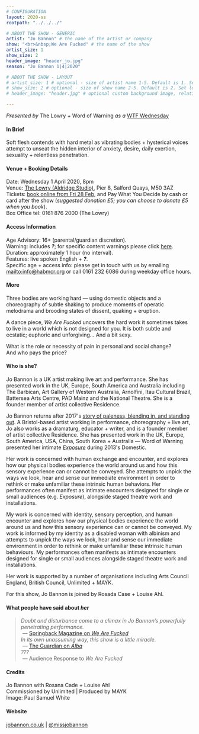 ```yaml
---
# CONFIGURATION
layout: 2020-ss
rootpath: "../../../"

# ABOUT THE SHOW - GENERIC
artist: "Jo Bannon" # the name of the artist or company
show: "<br>&nbsp;We Are Fucked" # the name of the show
artist_size: 1
show_size: 2
header_image: "header_jo.jpg"   
season: "Jo Bannon 1|4|2020"

# ABOUT THE SHOW - LAYOUT
# artist_size: 1 # optional - size of artist name 1-5. Default is 1. Set longer names to lower values
# show_size: 2 # optional - size of show name 2-5. Default is 2. Set longer names to lower values
# header_image: "header.jpg" # optional custom background image, relative to current page

---
```

*Presented by* The Lowry + Word of Warning *as a* <a href="http://thelowry.com/about-us/festivals-projects/take-a-risk/wtf-wednesday" target="_blank">WTF Wednesday</a>
         
#### In Brief      
Soft flesh contends with hard metal as vibrating bodies + hysterical voices attempt to unseat the hidden interior of anxiety, desire, daily exertion, sexuality + relentless penetration.          
           
#### Venue + Booking Details           
Date: Wednesday 1 April 2020, 8pm        
Venue: <a href="http://thelowry.com/visit-lowry/how-to-get-here" target="_blank">The Lowry (Aldridge Studio)</a>, Pier 8, Salford Quays, M50 3AZ         
Tickets: <a href="http://thelowry.com/whats-on/wtf-wednesday-jo-bannon-we-are-fucked" target="_blank">book online from Fri 28 Feb</a>, and Pay What You Decide by cash or card after the show (*suggested donation £5; you can choose to donate £5 when you book*).         
Box Office tel: 0161 876 2000 (The Lowry)          
          
#### Access Information        
Age Advisory: 16+ (parental/guardian discretion).<br>Warning: includes ***?***; for specific content warnings please click [here](/warnings).<br>Duration: approximately 1 hour (no interval).<br>Features: live spoken English + ***?***.<br>Specific age + access info: please get in touch with us by emailing <mailto:info@habmcr.org> or call 0161 232 6086 during weekday office hours.          
             
#### More         
Three bodies are working hard — using domestic objects and a choreography of subtle shaking to produce moments of operatic melodrama and brooding states of dissent, quaking + eruption.        
        
A dance piece, *We Are Fucked* uncovers the hard work it sometimes takes to live in a world which is not designed for you. It is both subtle and ecstatic; euphoric and unforgiving… And a bit sexy.        
         
What is the role or necessity of pain in personal and social change?<br>And who pays the price?        
         
#### Who is she?        
Jo Bannon is a UK artist making live art and performance. She has presented work in the UK, Europe, South America and Australia including The Barbican, Art Gallery of Western Australia, Arnolfini, Itau Cultural Brazil, Battersea Arts Centre, PAD Mainz and the National Theatre. She is a founder member of artist collective Residence.
              
Jo Bannon returns after 2017's [story of paleness, blending in, and standing out](/archive/2017-autumnwinter/bannon). A Bristol-based artist working in performance, choreography + live art, Jo also works as a dramaturg, educator + writer, and is a founder member of artist collective Residence. She has presented work in the UK, Europe, South America, USA, China, South Korea + Australia — Word of Warning presented her intimate [*Exposure*](/archive/2013-domestic/bannon) during 2013's Domestic.

Her work is concerned with human exchange and encounter, and explores how our physical bodies experience the world around us and how this sensory experience can or cannot be conveyed. She attempts to unpick the ways we look, hear and sense our immediate environment in order to rethink or make unfamiliar these intrinsic human behaviors. Her performances often manifest as intimate encounters designed for single or small audiences (e.g. *Exposure*), alongside staged theatre work and installations.

My work is concerned with identity, sensory perception, and human encounter and explores how our physical bodies experience the world around us and how this sensory experience can or cannot be conveyed.  My work is informed by my identity as a disabled woman with albinism and attempts to unpick the ways we look, hear and sense our immediate environment in order to rethink or make unfamiliar these intrinsic human behaviours. My performances often manifests as intimate encounters designed for single or small audiences alongside staged theatre work and installations.

Her work is supported by a number of organisations including Arts Council England, British Council, Unlimited + MAYK.         
            
For this show, Jo Bannon is joined by Rosada Case + Louise Ahl.
         
#### What people have said about *her*         
>*Doubt and disturbance come to a climax in Jo Bannon’s powerfully penetrating performance.*<br>&nbsp;— <a href="http://" target="_blank">Springback Magazine on *We Are Fucked*</a><br>*In its own unassuming way, this show is a little miracle.*<br>&nbsp;— <a href="http://" target="_blank">The Guardian on *Alba*</a><br>*???*<br>&nbsp;— Audience Response to *We Are Fucked*       
        
#### Credits          
Jo Bannon with Rosana Cade + Louise Ahl<br>Commissioned by Unlimited | Produced by MAYK<br>Image: Paul Samuel White         
         
#### Website          
<a href="http://jobannon.co.uk/we-are-fucked" target="_blank">jobannon.co.uk</a> | <a href="http://twitter.com/missjobannon" target="_blank">@missjobannon</a>
